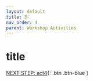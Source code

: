 ```yaml
---
layout: default
title: 3-
nav_order: 4
parent: Workshop Activities
---
```


# title

[NEXT STEP: act4](act-4.html){: .btn .btn-blue }

